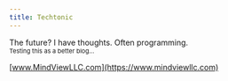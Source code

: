 ```yaml
---
title: Techtonic
---
```

<head>
<link rel="shortcut icon" type="image/x-icon" href="favicon.ico?">
</head>
The future? I have thoughts. Often programming.<br>
<span style="font-size: 11px;">Testing this as a better blog...</span>

[www.MindViewLLC.com](https://www.mindviewllc.com)
